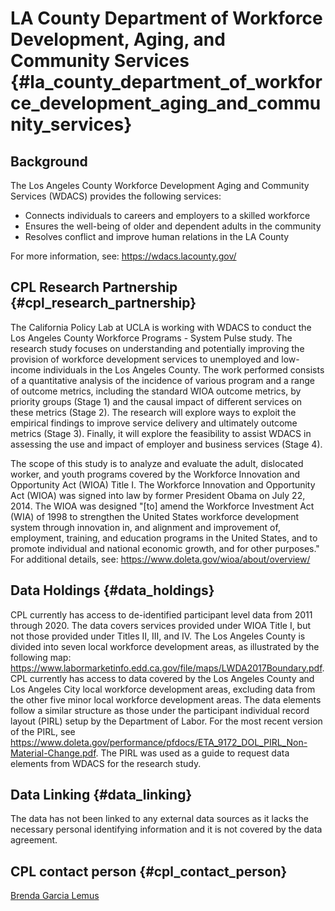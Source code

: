 # LA County Department of Workforce Development, Aging, and Community Services {#la_county_department_of_workforce_development_aging_and_community_services}

## Background

The Los Angeles County Workforce Development Aging and Community
Services (WDACS) provides the following services:

-   Connects individuals to careers and employers to a skilled workforce
-   Ensures the well-being of older and dependent adults in the
    community
-   Resolves conflict and improve human relations in the LA County

For more information, see: <https://wdacs.lacounty.gov/>

## CPL Research Partnership {#cpl_research_partnership}

The California Policy Lab at UCLA is working with WDACS to conduct the
Los Angeles County Workforce Programs - System Pulse study. The research
study focuses on understanding and potentially improving the provision
of workforce development services to unemployed and low-income
individuals in the Los Angeles County. The work performed consists of a
quantitative analysis of the incidence of various program and a range of
outcome metrics, including the standard WIOA outcome metrics, by
priority groups (Stage 1) and the causal impact of different services on
these metrics (Stage 2). The research will explore ways to exploit the
empirical findings to improve service delivery and ultimately outcome
metrics (Stage 3). Finally, it will explore the feasibility to assist
WDACS in assessing the use and impact of employer and business services
(Stage 4).

The scope of this study is to analyze and evaluate the adult, dislocated
worker, and youth programs covered by the Workforce Innovation and
Opportunity Act (WIOA) Title I. The Workforce Innovation and Opportunity
Act (WIOA) was signed into law by former President Obama on July 22,
2014. The WIOA was designed "\[to\] amend the Workforce Investment Act
(WIA) of 1998 to strengthen the United States workforce development
system through innovation in, and alignment and improvement of,
employment, training, and education programs in the United States, and
to promote individual and national economic growth, and for other
purposes." For additional details, see:
<https://www.doleta.gov/wioa/about/overview/>

## Data Holdings {#data_holdings}

CPL currently has access to de-identified participant level data from
2011 through 2020. The data covers services provided under WIOA Title I,
but not those provided under Titles II, III, and IV. The Los Angeles
County is divided into seven local workforce development areas, as
illustrated by the following map:
<https://www.labormarketinfo.edd.ca.gov/file/maps/LWDA2017Boundary.pdf>.
CPL currently has access to data covered by the Los Angeles County and
Los Angeles City local workforce development areas, excluding data from
the other five minor local workforce development areas. The data
elements follow a similar structure as those under the participant
individual record layout (PIRL) setup by the Department of Labor. For
the most recent version of the PIRL, see
<https://www.doleta.gov/performance/pfdocs/ETA_9172_DOL_PIRL_Non-Material-Change.pdf>.
The PIRL was used as a guide to request data elements from WDACS for the
research study.

## Data Linking {#data_linking}

The data has not been linked to any external data sources as it lacks
the necessary personal identifying information and it is not covered by
the data agreement.

## CPL contact person {#cpl_contact_person}

[Brenda Garcia Lemus](mailto:bglemus@ucla.edu)